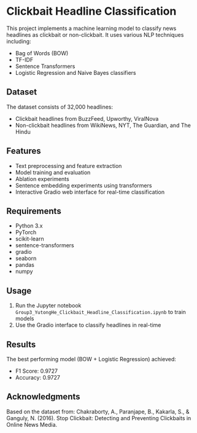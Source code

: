 # Clickbait Headline Classification

This project implements a machine learning model to classify news headlines as clickbait or non-clickbait. It uses various NLP techniques including:
- Bag of Words (BOW)
- TF-IDF
- Sentence Transformers
- Logistic Regression and Naive Bayes classifiers

## Dataset
The dataset consists of 32,000 headlines:
- Clickbait headlines from BuzzFeed, Upworthy, ViralNova
- Non-clickbait headlines from WikiNews, NYT, The Guardian, and The Hindu

## Features
- Text preprocessing and feature extraction
- Model training and evaluation
- Ablation experiments
- Sentence embedding experiments using transformers
- Interactive Gradio web interface for real-time classification

## Requirements
- Python 3.x
- PyTorch
- scikit-learn
- sentence-transformers
- gradio
- seaborn
- pandas
- numpy

## Usage
1. Run the Jupyter notebook `Group3_YutongHe_Clickbait_Headline_Classification.ipynb` to train models
2. Use the Gradio interface to classify headlines in real-time

## Results
The best performing model (BOW + Logistic Regression) achieved:
- F1 Score: 0.9727
- Accuracy: 0.9727

## Acknowledgments
Based on the dataset from:
Chakraborty, A., Paranjape, B., Kakarla, S., & Ganguly, N. (2016). Stop Clickbait: Detecting and Preventing Clickbaits in Online News Media.
